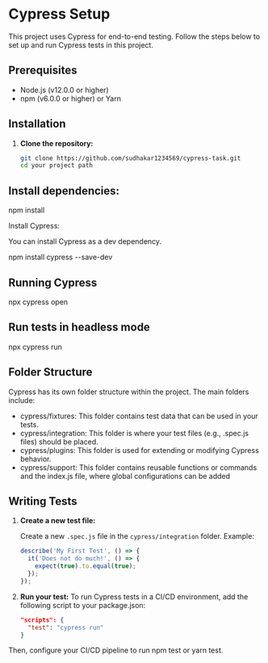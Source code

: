 # Cypress Setup

This project uses Cypress for end-to-end testing. Follow the steps below to set up and run Cypress tests in this project.

## Prerequisites

- Node.js (v12.0.0 or higher)
- npm (v6.0.0 or higher) or Yarn


## Installation

1. **Clone the repository:**

   ```bash
   git clone https://github.com/sudhakar1234569/cypress-task.git
   cd your project path
   
## Install dependencies:
  npm install

Install Cypress:

You can install Cypress as a dev dependency.

npm install cypress --save-dev

## Running Cypress

npx cypress open

## Run tests in headless mode

npx cypress run

## Folder Structure

Cypress has its own folder structure within the project. The main folders include:

 - cypress/fixtures: This folder contains test data that can be used in your tests.
 - cypress/integration: This folder is where your test files (e.g., .spec.js files) should be placed.
 - cypress/plugins: This folder is used for extending or modifying Cypress behavior.
 - cypress/support: This folder contains reusable functions or commands and the index.js file, where global configurations can be added

## Writing Tests

1. **Create a new test file:**

   Create a new `.spec.js` file in the `cypress/integration` folder. Example:

   ```javascript
   describe('My First Test', () => {
     it('Does not do much!', () => {
       expect(true).to.equal(true);
     });
   });
   
2. **Run your test:**
   To run Cypress tests in a CI/CD environment, add the following script to your package.json:
   
   ```json
   "scripts": {
     "test": "cypress run"
   }

Then, configure your CI/CD pipeline to run npm test or yarn test.













